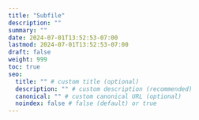 ```yaml
---
title: "Subfile"
description: ""
summary: ""
date: 2024-07-01T13:52:53-07:00
lastmod: 2024-07-01T13:52:53-07:00
draft: false
weight: 999
toc: true
seo:
  title: "" # custom title (optional)
  description: "" # custom description (recommended)
  canonical: "" # custom canonical URL (optional)
  noindex: false # false (default) or true
---
```

